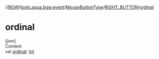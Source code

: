 //[BGW](../../../../index.md)/[tools.aqua.bgw.event](../../index.md)/[MouseButtonType](../index.md)/[RIGHT_BUTTON](index.md)/[ordinal](ordinal.md)



# ordinal  
[jvm]  
Content  
val [ordinal](ordinal.md): [Int](https://kotlinlang.org/api/latest/jvm/stdlib/kotlin/-int/index.html)  



